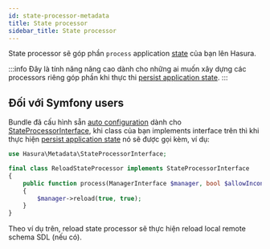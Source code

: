```yaml
---
id: state-processor-metadata
title: State processor
sidebar_title: State processor
---
```


State processor sẽ góp phần `process` application [state](https://en.wikipedia.org/wiki/State_(computer_science)) của bạn lên Hasura. 

:::info
Đây là tính năng nâng cao dành cho những ai muốn xây dựng các processors riêng góp phần khi thực thi [persist application state](./07-persist-application-state.md).
:::

## Đối với Symfony users

Bundle đã cấu hình sẵn [auto configuration](https://symfony.com/doc/current/service_container.html#the-autoconfigure-option) dành cho [StateProcessorInterface](https://github.com/hasura-extra/metadata/blob/main/src/StateProcessorInterface.php), khi
class của bạn implements interface trên thì khi thực hiện [persist application state](./07-persist-application-state.md) nó sẽ được gọi kèm, ví dụ:

```php
use Hasura\Metadata\StateProcessorInterface;

final class ReloadStateProcessor implements StateProcessorInterface
{
    public function process(ManagerInterface $manager, bool $allowInconsistent = false): void
    {
        $manager->reload(true, true);
    }
}
```

Theo ví dụ trên, reload state processor sẽ thực hiện reload local remote schema SDL (nếu có).